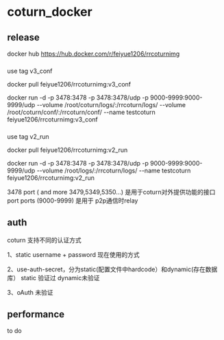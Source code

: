 # coturn_docker

## release

docker hub
https://hub.docker.com/r/feiyue1206/rrcoturnimg

###
use tag v3_conf

docker pull feiyue1206/rrcoturnimg:v3_conf

docker run -d -p 3478:3478 -p 3478:3478/udp -p 9000-9999:9000-9999/udp --volume /root/coturn/logs/:/rrcoturn/logs/ --volume /root/coturn/conf/:/rrcoturn/conf/ --name testcoturn feiyue1206/rrcoturnimg:v3_conf


###
use tag v2_run

docker pull feiyue1206/rrcoturnimg:v2_run

docker run -d -p 3478:3478 -p 3478:3478/udp -p 9000-9999:9000-9999/udp  --volume /root/logs/:/rrcoturn/logs/ --name testcoturn feiyue1206/rrcoturnimg:v2_run



3478 port ( and more 3479,5349,5350...) 是用于coturn对外提供功能的接口port
ports (9000-9999) 是用于 p2p通信时relay

## auth

coturn 支持不同的认证方式

1、static username + password
    现在使用的方式
    
2、use-auth-secret，分为static(配置文件中hardcode）和dynamic(存在数据库）
    static 验证过
    dynamic未验证
    
3、oAuth
    未验证

## performance
  to do



